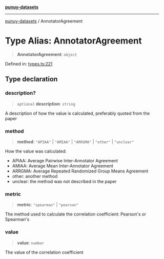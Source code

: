 [**punuy-datasets**](../README.md)

***

[punuy-datasets](../README.md) / AnnotatorAgreement

# Type Alias: AnnotatorAgreement

> **AnnotatorAgreement**: `object`

Defined in: [types.ts:221](https://github.com/andrefs/punuy-datasets/blob/e2878b34860b0a74e0741e9a0329cfcec849fb6e/src/lib/types.ts#L221)

## Type declaration

### description?

> `optional` **description**: `string`

A description of how the value is calculated, preferably quoted from the paper

### method

> **method**: `"APIAA"` \| `"AMIAA"` \| `"ARRGMA"` \| `"other"` \| `"unclear"`

How the value was calculated:
- APIAA: Average Pairwise Inter-Annotator Agreement
- AMIAA: Average Mean Inter-Annotator Agreement
- ARRGMA: Average Repeated Randomized Group Means Agreement
- other: another method
- unclear: the method was not described in the paper

### metric

> **metric**: `"spearman"` \| `"pearson"`

The method used to calculate the correlation coefficient: Pearson's or Spearman's

### value

> **value**: `number`

The value of the correlation coefficient
